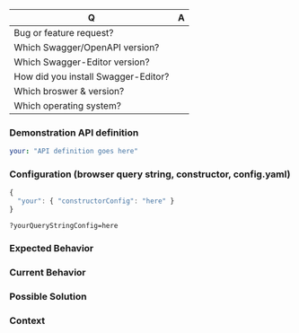<!---
Thanks for filing an issue 😄 ! Before you submit, please read the following:

Search open/closed issues before submitting since someone might have asked the same thing before!

Issues on GitHub are only related to problems of Swagger-Editor itself. We'll try to offer support
here for your use case, but we can't offer help with projects that use Swagger-UI indirectly,
like Springfox or swagger-node.

If your issue has to do with the right-hand side of the Editor, you're likely talking about
Swagger-UI. Please file your issue there instead: https://github.com/swagger-api/swagger-ui/issues/new

Likewise, we can't accept features or bugs within the Swagger/OpenAPI specifications themselves,
or anything that violates the specifications.

-->

<!--- Provide a general summary of the issue in the title above -->


| Q                                   | A
| ----------------------------------- | -------
| Bug or feature request?             |  
| Which Swagger/OpenAPI version?      |
| Which Swagger-Editor version?       |
| How did you install Swagger-Editor? | 
| Which broswer & version?            |
| Which operating system?             | 


### Demonstration API definition
<!--- If you're describing a bug, please provide an API definition that reproduces your problem -->
<!--- If you have link to a demo repo please link that! -->

<!--- If your spec is large, please put it into a Gist (https://gist.github.com) instead of pasting it here. -->

```yaml
your: "API definition goes here"
```

### Configuration (browser query string, constructor, config.yaml)
<!--- If describing a bug, tell us what your configuration looks like -->

```js
{
  "your": { "constructorConfig": "here" }
}
```

`?yourQueryStringConfig=here`

### Expected Behavior
<!--- If you're describing a bug, tell us what should happen -->
<!--- If you're suggesting a change/improvement, tell us how it should work -->

### Current Behavior
<!--- If describing a bug, tell us what happens instead of the expected behavior -->
<!--- If suggesting a change/improvement, explain the difference from current behavior -->

### Possible Solution
<!--- Not obligatory, but suggest a fix/reason for the bug, -->
<!--- or ideas how to implement the addition or change -->

### Context
<!--- How has this issue affected you? What are you trying to accomplish? -->
<!--- Providing context helps us come up with a solution that is most useful in the real world -->
